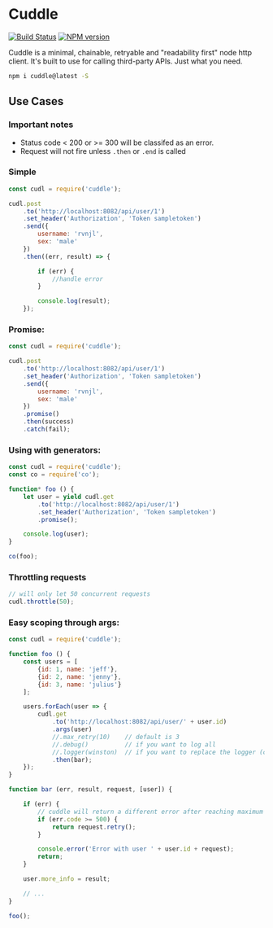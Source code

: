 # Cuddle

[![Build Status](https://travis-ci.org/ravenjohn/cuddle.svg?branch=master)](https://travis-ci.org/ravenjohn/cuddle)
[![NPM version](https://img.shields.io/npm/v/cuddle.svg)](https://www.npmjs.com/package/cuddle)


Cuddle is a minimal, chainable, retryable and "readability first" node http client. It's built to use for calling third-party APIs. Just what you need.

```sh
npm i cuddle@latest -S
```

## Use Cases

### Important notes
- Status code < 200 or >= 300 will be classifed as an error.
- Request will not fire unless `.then` or `.end` is called



### Simple
```js
const cudl = require('cuddle');

cudl.post
    .to('http://localhost:8082/api/user/1')
    .set_header('Authorization', 'Token sampletoken')
    .send({
        username: 'rvnjl',
        sex: 'male'
    })
    .then((err, result) => {

        if (err) {
            //handle error
        }

        console.log(result);
    });
```


### Promise:
```js
const cudl = require('cuddle');

cudl.post
    .to('http://localhost:8082/api/user/1')
    .set_header('Authorization', 'Token sampletoken')
    .send({
        username: 'rvnjl',
        sex: 'male'
    })
    .promise()
    .then(success)
    .catch(fail);
```


### Using with generators:
```js
const cudl = require('cuddle');
const co = require('co');

function* foo () {
    let user = yield cudl.get
        .to('http://localhost:8082/api/user/1')
        .set_header('Authorization', 'Token sampletoken')
        .promise();

    console.log(user);
}

co(foo);
```

### Throttling requests
```js
// will only let 50 concurrent requests
cudl.throttle(50);
```


### Easy scoping through args:
```js
const cudl = require('cuddle');

function foo () {
    const users = [
        {id: 1, name: 'jeff'},
        {id: 2, name: 'jenny'},
        {id: 3, name: 'julius'}
    ];

    users.forEach(user => {
        cudl.get
            .to('http://localhost:8082/api/user/' + user.id)
            .args(user)
            //.max_retry(10)    // default is 3
            //.debug()          // if you want to log all
            //.logger(winston)  // if you want to replace the logger (console)
            .then(bar);
    });
}

function bar (err, result, request, [user]) {

    if (err) {
        // cuddle will return a different error after reaching maximum retries
        if (err.code >= 500) {
            return request.retry();
        }

        console.error('Error with user ' + user.id + request);
        return;
    }

    user.more_info = result;

    // ...
}

foo();
```

